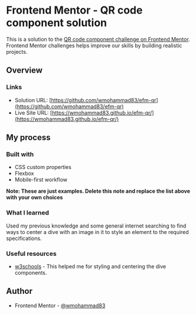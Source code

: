 # Frontend Mentor - QR code component solution

This is a solution to the [QR code component challenge on Frontend Mentor](https://www.frontendmentor.io/challenges/qr-code-component-iux_sIO_H). Frontend Mentor challenges helps improve our skills by building realistic projects. 


## Overview
### Links

- Solution URL: [https://github.com/wmohammad83/efm-qr](https://github.com/wmohammad83/efm-qr)
- Live Site URL: [https://wmohammad83.github.io/efm-qr/](https://wmohammad83.github.io/efm-qr/)

## My process

### Built with

- CSS custom properties
- Flexbox
- Mobile-first workflow


**Note: These are just examples. Delete this note and replace the list above with your own choices**

### What I learned

Used my previous knowledge and some general internet searching to find ways to center a dive with an image in it to style an element to the required specifications.


### Useful resources

- [w3schools](https://www.w3schools.com) - This helped me for styling and centering the dive components.


## Author

- Frontend Mentor - [@wmohammad83](https://www.frontendmentor.io/profile/wmohammad83)



